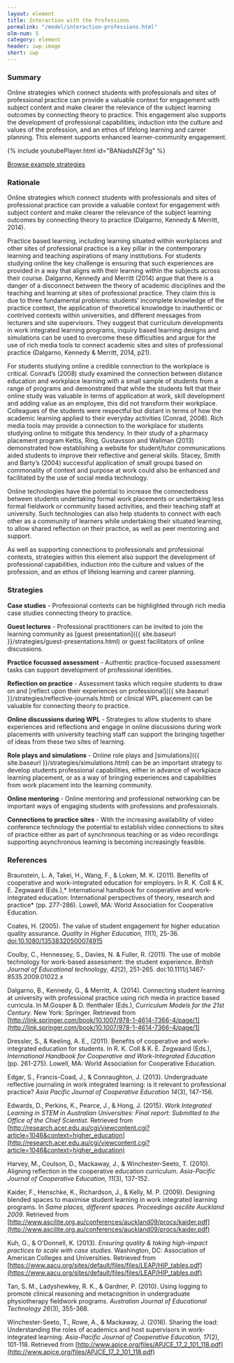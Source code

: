 ```yaml
---
layout: element
title: Interaction with the Professions
permalink: "/model/interaction-professions.html"
olm-num: 5
category: element
header: iwp-image
short: iwp
---
```


### Summary

Online strategies which connect students with professionals and sites of professional practice can provide a valuable context for engagement with subject content and make clearer the relevance of the subject learning outcomes by connecting theory to practice. This engagement also supports the development of professional capabilities, induction into the culture and values of the profession, and an ethos of lifelong learning and career planning. This element supports enhanced learner-community engagement.

{% include youtubePlayer.html id="BANadsNZF3g" %}

<div class="extra-top-padding row-flex">
<a href="{{ site.baseurl }}/tags/IWP.html" class="button pink-bg">Browse example strategies</a>
</div>

### Rationale

Online strategies which connect students with professionals and sites of professional practice can provide a valuable context for engagement with subject content and make clearer the relevance of the subject learning outcomes by connecting theory to practice (Dalgarno, Kennedy & Merritt, 2014).

Practice based learning, including learning situated within workplaces and other sites of professional practice is a key pillar in the contemporary learning and teaching aspirations of many institutions. For students studying online the key challenge is ensuring that such experiences are provided in a way that aligns with their learning within the subjects across their course. Dalgarno, Kennedy and Merritt (2014) argue that there is a danger of a disconnect between the theory of academic disciplines and the teaching and learning at sites of professional practice. They claim this is due to three fundamental problems: students’ incomplete knowledge of the practice context, the application of theoretical knowledge to inauthentic or contrived contexts within universities, and different messages from lecturers and site supervisors. They suggest that curriculum developments in work integrated learning programs, inquiry based learning designs and simulations can be used to overcome these difficulties and argue for the use of rich media tools to connect academic sites and sites of professional practice (Dalgarno, Kennedy & Merritt, 2014, p21).

For students studying online a credible connection to the workplace is critical. Conrad’s (2008) study examined the connection between distance education and workplace learning with a small sample of students from a range of programs and demonstrated that while the students felt that their online study was valuable in terms of application at work, skill development and adding value as an employee, this did not transform their workplace. Colleagues of the students were respectful but distant in terms of how the academic learning applied to their everyday activities (Conrad, 2008). Rich media tools may provide a connection to the workplace for students studying online to mitigate this tendency. In their study of a pharmacy placement program Kettis, Ring, Gustavsson and Wallman (2013) demonstrated how establishing a website for student/tutor communications aided students to improve their reflective and general skills. Stacey, Smith and Barty’s (2004) successful application of small groups based on commonality of context and purpose at work could also be enhanced and facilitated by the use of social media technology.

Online technologies have the potential to increase the connectedness between students undertaking formal work placements or undertaking less formal fieldwork or community based activities, and their teaching staff at university. Such technologies can also help students to connect with each other as a community of learners while undertaking their situated learning, to allow shared reflection on their practice, as well as peer mentoring and support.

As well as supporting connections to professionals and professional contexts, strategies within this element also support the development of professional capabilities, induction into the culture and values of the profession, and an ethos of lifelong learning and career planning.

### <a name="IWP-strategies"></a>Strategies

**Case studies** - Professional contexts can be highlighted through rich media case studies connecting theory to practice.

**Guest lectures** - Professional practitioners can be invited to join the learning community as [guest presentation]({{ site.baseurl }}/strategies/guest-presentations.html) or guest facilitators of online discussions.

**Practice focussed assessment** - Authentic practice-focused assessment tasks can support development of professional identities.

**Reflection on practice** - Assessment tasks which require students to draw on and [reflect upon their experiences on professional]({{ site.baseurl }}/strategies/reflective-journals.html) or clinical WPL placement can be valuable for connecting theory to practice.

**Online discussions during WPL** - Strategies to allow students to share experiences and reflections and engage in online discussions during work placements with university teaching staff can support the bringing together of ideas from these two sites of learning.

**Role plays and simulations** - Online role plays and [simulations]({{ site.baseurl }}/strategies/simulations.html) can be an important strategy to develop students professional capabilities, either in advance of workplace learning placement, or as a way of bringing experiences and capabilities from work placement into the learning community.

**Online mentoring** - Online mentoring and professional networking can be important ways of engaging students with professions and professionals.

**Connections to practice sites** - With the increasing availability of video conference technology the potential to establish video connections to sites of practice either as part of synchronous teaching or as video recordings supporting asynchronous learning is becoming increasingly feasible.

### References

<div class="apa-ref" markdown="1">

Braunstein, L. A, Takei, H., Wang, F., &  Loken, M. K. (2011). Benefits of cooperative and work-integrated education for employers. In R. K. Coll & K. E. Zegwaard (Eds.),* International handbook for cooperative and work-integrated education: International perspectives of theory, research and practice* (pp. 277-286). Lowell, MA: World Association for Cooperative Education.

Coates, H. (2005). The value of student engagement for higher education quality assurance. *Quality in Higher Education, 11*(1), 25-36. [doi:10.1080/13538320500074915](http://dx.doi.org/10.1080/13538320500074915)

Coulby, C., Hennessey, S., Davies, N. & Fuller, R. (2011). The use of mobile technology for work-based assessment: the student experience. *British Journal of Educational technology, 42*(2), 251-265. doi:10.1111/j.1467-8535.2009.01022.x

Dalgarno, B., Kennedy, G., & Merritt, A. (2014). Connecting student learning at university with professional practice using rich media in practice based curricula. In M.Gosper & D. Ifenthaler (Eds.), *Curriculum Models for the 21st Century*. New York: Springer. Retrieved from [http://link.springer.com/book/10.1007/978-1-4614-7366-4/page/1](http://link.springer.com/book/10.1007/978-1-4614-7366-4/page/1)

Dressler, S., & Keeling, A. E., (2011). Benefits of cooperative and work-integrated education for students. In R. K. Coll & K. E. Zegwaard (Eds.), *International Handbook for Cooperative and Work-Integrated Education* (pp. 261-275). Lowell, MA: World Association for Cooperative Education.

Edgar, S., Francis-Coad, J., & Connaughton, J. (2013). Undergraduate reflective journaling in work integrated learning: is it relevant to professional practice? *Asia Pacific Journal of Cooperative Education 14*(3), 147-156.

Edwards, D., Perkins, K., Pearce, J., & Hong, J. (2015). *Work Integrated Learning in STEM in Australian Universities: Final report: Submitted to the Office of the Chief Scientist*. Retrieved from [http://research.acer.edu.au/cgi/viewcontent.cgi?article=1046&context=higher_education](http://research.acer.edu.au/cgi/viewcontent.cgi?article=1046&context=higher_education)

Harvey, M., Coulson, D., Mackaway, J., & Winchester-Seeto, T. (2010). Aligning reflection in the cooperative education curriculum. *Asia-Pacific Journal of Cooperative Education, 11*(3), 137-152.

Kaider, F., Henschke, K., Richardson, J., & Kelly, M. P. (2009). Designing blended spaces to maximise student learning in work integrated learning programs. In *Same places, different spaces. Proceedings ascilite Auckland 2009*. Retrieved from [http://www.ascilite.org.au/conferences/auckland09/procs/kaider.pdf](http://www.ascilite.org.au/conferences/auckland09/procs/kaider.pdf)

 Kuh, G., & O’Donnell, K. (2013). *Ensuring quality & taking high-impact practices to scale with case studies*. Washington, DC: Association of American Colleges and Universities. Retrieved from [https://www.aacu.org/sites/default/files/files/LEAP/HIP_tables.pdf](https://www.aacu.org/sites/default/files/files/LEAP/HIP_tables.pdf)

Tan, S. M., Ladyshewkey, R. K., & Gardner, P. (2010). Using logging to promote clinical reasoning and metacognition in undergraduate physiotherapy fieldwork programs. *Australian Journal of Educational Technology 26*(3), 355-368.

Winchester-Seeto, T., Rowe, A., & Mackaway, J. (2016). Sharing the load: Understanding the roles of academics and host supervisors in work-integrated learning. *Asia-Pacific Journal of Cooperative Education, 17*(2), 101-118. Retrieved from [http://www.apjce.org/files/APJCE_17_2_101_118.pdf](http://www.apjce.org/files/APJCE_17_2_101_118.pdf)

</div>
